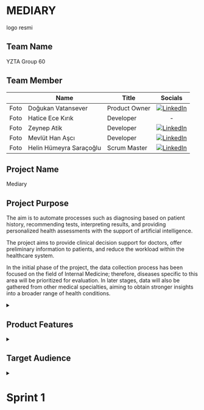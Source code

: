 # MEDIARY

logo resmi

## Team Name
YZTA Group 60

## Team Member

|    | <div align="center">Name</div>   | <div align="center">Title</div>  | <div align="center">Socials</div>     |
| :-----------: | :---------- | :---------- | :----------: |
|  Foto  | Doğukan Vatansever     | Product Owner     | [![LinkedIn](https://github.com/user-attachments/assets/3baa645a-33bc-4786-8327-cb0f92356f0a)](https://www.linkedin.com/in/dvaser/)    | 
|  Foto    | Hatice Ece Kırık     | Developer     |  - |
|  Foto  | Zeynep Atik     | Developer      |  [![LinkedIn](https://github.com/user-attachments/assets/3baa645a-33bc-4786-8327-cb0f92356f0a)](https://www.linkedin.com/in/zeynep-atik-/)   |
|  Foto   | Mevlüt Han Aşcı      | Developer     |    [![LinkedIn](https://github.com/user-attachments/assets/3baa645a-33bc-4786-8327-cb0f92356f0a)](https://www.linkedin.com/in/mevlut-han-asci/)      |
|  Foto   | Helin Hümeyra Saraçoğlu     | Scrum Master     |    [![LinkedIn](https://github.com/user-attachments/assets/3baa645a-33bc-4786-8327-cb0f92356f0a)](https://www.linkedin.com/in/helin-humeyra-saracoglu)  

## Project Name
Mediary


## Project Purpose

The aim is to automate processes such as diagnosing based on patient history, recommending tests, interpreting results, and providing personalized health assessments with the support of artificial intelligence.

The project aims to provide clinical decision support for doctors, offer preliminary information to patients, and reduce the workload within the healthcare system.

In the initial phase of the project, the data collection process has been focused on the field of Internal Medicine; therefore, diseases specific to this area will be prioritized for evaluation. In later stages, data will also be gathered from other medical specialties, aiming to obtain stronger insights into a broader range of health conditions.

<details>
  <summary><h2>Product Features</h2></summary>

- 🧠 **AI-Powered Diagnosis Prediction :** Predicts possible diseases based on the patient's medical history.
- 🔬 **Test Recommendation System      :** Lists diagnostic tests relevant to the suspected condition and submits them for physician approval.
- 📊 **Test Result Analysis            :** Compares results against normal reference ranges and interprets them accordingly.
- 💬 **AI-Assisted Interpretation      :** Simplifies and summarizes all medical data into clear, understandable reports.
- 🌐 **Web-Based Interface             :** User-friendly input and output panels designed for both patients and healthcare professionals.
- 📁 **Database and Knowledge Mapping  :** Includes disease–test associations and reference value tables for clinical accuracy.
</details>

<details>
  <summary><h2>Target Audience</h2></summary>

- **Medical School Students**
  - Aspiring doctors who can benefit from AI-assisted diagnostic tools to strengthen their clinical reasoning and decision-making skills during their education.

- **Family Physicians and Internal Medicine Specialists**
  -  Healthcare professionals seeking smart and efficient tools to support diagnosis, streamline test selection, and enhance patient care quality.

- **Medical Secretaries and Allied Health Personnel**
  - Support staff involved in clinical workflows, who can utilize structured outputs and smart suggestions to improve documentation and coordination.

- **Healthcare Technology Developers**
  - Engineers, software developers, and innovators focused on building next-generation digital health tools and AI-powered medical applications.

- **Curious Patients and Health-Conscious Individuals**
  - People interested in better understanding their own health data, receiving preliminary guidance, and engaging more actively in their personal healthcare journey.
</details>

<details>
  <summary><h1>Sprint 1</h1></summary>
  
- **Sprint Notes**
  
  - The total score allocated for each sprint is set to 100 points.
  - **Score Completion Logic**:
  There is a total backlog of 300 points to be completed throughout the project. When divided into three sprints, it was decided that the first sprint would start with a workload of 100 points.
  - **Daily Scrum:** Daily meetings were conducted via _`Google Meet.`_
    
![Toplantı Görseli]()

  - **Meeting Dates:** The meetings were held on June 21st, June 22nd, June 26th, and July 2nd, respectively.
    
  - **Product Backlog URL:**
  
![Product Backlog]()



- **Sprint Review**

First, as a team, we decided to develop a product in the healthcare field. Accordingly, the general framework of our project was defined as follows:
Our project is designed around diseases in the field of Internal Medicine. The primary goal is to automate the processes of diagnosis, test recommendation, result interpretation, and final evaluation with the support of artificial intelligence, starting from the patient’s medical history.

The key decisions made can be summarized as follows:
  * It was decided to proceed with a website as the user interface.
  * We attempted to access all available medical data and resources related to Internal Medicine.
  * Based on these data, a disease–test mapping table was created.
  * The significance of test values was analyzed, including their lower and upper reference limits.
  
**Sprint Review Participants:**
_`Doğukan Vatansever, Hatice Ece Kırık, Zeynep Atik, Mevlüt Han Aşcı, Helin Hümeyra Saraçoğlu.`_


- **Sprint Retrospective:**

Throughout the sprint process, an equal and balanced distribution of work was maintained within the team. Each member fulfilled their responsibilities, resulting in an efficient collaborative workflow.

  - One team member focused on developing the web interface.
  - Two team members gathered medical data and resources related to Internal Medicine, preparing the data infrastructure.
  - The remaining two members analyzed the collected data to produce meaningful insights and created informational tables that could serve as a foundation for the project.

Communication within the team was consistent, task allocation was clear, and everyone met their responsibilities. By the end of the sprint, the targeted milestones were successfully achieved.

---
</details>


